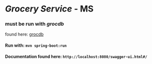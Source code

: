 # _Grocery Service_ - MS

### **must be run with _grocdb_**

found here:
[grocdb](https://github.com/adrianmmartinez/grocdb)

#### Run with: `mvn spring-boot:run`

#### Documentation found here: `http://localhost:8080/swagger-ui.html#/`
